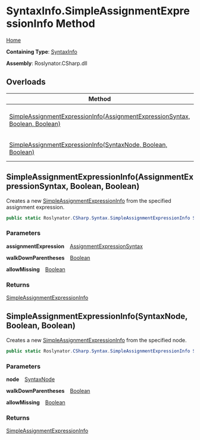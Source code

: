# SyntaxInfo\.SimpleAssignmentExpressionInfo Method

[Home](../../../../README.md)

**Containing Type**: [SyntaxInfo](../README.md)

**Assembly**: Roslynator\.CSharp\.dll

## Overloads

| Method | Summary |
| ------ | ------- |
| [SimpleAssignmentExpressionInfo(AssignmentExpressionSyntax, Boolean, Boolean)](#3198633426) | Creates a new [SimpleAssignmentExpressionInfo](../../Syntax/SimpleAssignmentExpressionInfo/README.md) from the specified assignment expression\. |
| [SimpleAssignmentExpressionInfo(SyntaxNode, Boolean, Boolean)](#991779826) | Creates a new [SimpleAssignmentExpressionInfo](../../Syntax/SimpleAssignmentExpressionInfo/README.md) from the specified node\. |

<a id="3198633426"></a>

## SimpleAssignmentExpressionInfo\(AssignmentExpressionSyntax, Boolean, Boolean\) 

  
Creates a new [SimpleAssignmentExpressionInfo](../../Syntax/SimpleAssignmentExpressionInfo/README.md) from the specified assignment expression\.

```csharp
public static Roslynator.CSharp.Syntax.SimpleAssignmentExpressionInfo SimpleAssignmentExpressionInfo(Microsoft.CodeAnalysis.CSharp.Syntax.AssignmentExpressionSyntax assignmentExpression, bool walkDownParentheses = true, bool allowMissing = false)
```

### Parameters

**assignmentExpression** &ensp; [AssignmentExpressionSyntax](https://docs.microsoft.com/en-us/dotnet/api/microsoft.codeanalysis.csharp.syntax.assignmentexpressionsyntax)

**walkDownParentheses** &ensp; [Boolean](https://docs.microsoft.com/en-us/dotnet/api/system.boolean)

**allowMissing** &ensp; [Boolean](https://docs.microsoft.com/en-us/dotnet/api/system.boolean)

### Returns

[SimpleAssignmentExpressionInfo](../../Syntax/SimpleAssignmentExpressionInfo/README.md)

<a id="991779826"></a>

## SimpleAssignmentExpressionInfo\(SyntaxNode, Boolean, Boolean\) 

  
Creates a new [SimpleAssignmentExpressionInfo](../../Syntax/SimpleAssignmentExpressionInfo/README.md) from the specified node\.

```csharp
public static Roslynator.CSharp.Syntax.SimpleAssignmentExpressionInfo SimpleAssignmentExpressionInfo(Microsoft.CodeAnalysis.SyntaxNode node, bool walkDownParentheses = true, bool allowMissing = false)
```

### Parameters

**node** &ensp; [SyntaxNode](https://docs.microsoft.com/en-us/dotnet/api/microsoft.codeanalysis.syntaxnode)

**walkDownParentheses** &ensp; [Boolean](https://docs.microsoft.com/en-us/dotnet/api/system.boolean)

**allowMissing** &ensp; [Boolean](https://docs.microsoft.com/en-us/dotnet/api/system.boolean)

### Returns

[SimpleAssignmentExpressionInfo](../../Syntax/SimpleAssignmentExpressionInfo/README.md)

